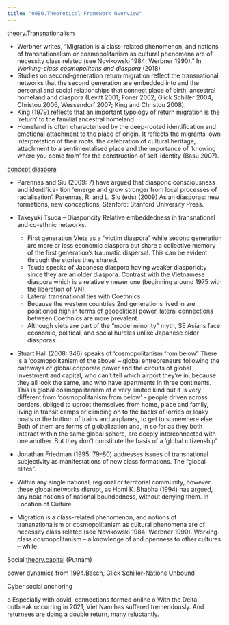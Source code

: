 ```yaml
---
title: "0080.Theoretical Framework Overview"
---
```



[theory.Transnationalism](008.TheoriesAndConcepts/theory.Transnationalism.md)

- Werbner writes, “Migration is a class-related phenomenon, and notions of transnationalism or cosmopolitanism as cultural phenomena are of necessity class related (see Novikowski 1984; Werbner 1990).” ﻿In _Working-class cosmopolitans and diaspora_ (2018)
- Studies on second-generation return migration reflect the transnational networks that the second generation are embedded into and the personal and social relationships that connect place of birth, ancestral homeland and diaspora (Levitt 2001; Foner 2002; Glick Schiller 2004; Christou 2006, Wessendorf 2007; King and Christou 2008). 
- King (1979) reflects that an important typology of return migration is the ‘return’ to the familial ancestral homeland.
- Homeland is often characterised by the deep-rooted identification and emotional attachment to the place of origin. It reflects the migrants’ own interpretation of their roots, the celebration of cultural heritage, attachment to a sentimentalised place and the importance of ‘knowing where you come from’ for the construction of self-identity (Basu 2007).

[concept.diaspora](008.TheoriesAndConcepts/concept.diaspora.md)
- Parennas and Siu (2009: 7) have argued that diasporic consciousness and identifica- tion ‘emerge and grow stronger from local processes of racialisation’. ﻿Parennas, R. and L. Siu (eds) (2009) Asian diasporas: new formations, new conceptions, Stanford: Stanford University Press.
- Takeyuki Tsuda – Diasporicity Relative embeddedness in transnational and co-ethnic networks.
	- First generation Viets as a “victim diaspora” while second generation are more or less economic diaspora but share a collective memory of the first generation’s traumatic dispersal. This can be evident through the stories they shared.
	- Tsuda speaks of Japanese diaspora having weaker diasporicity since they are an older diaspora. Contrast with the Vietnamese diaspora which is a relatively newer one (beginning around 1975 with the liberation of VN).
	- Lateral transnational ties with Coethnics
	- Because the western countries 2nd generations lived in are positioned high in terms of geopolitical power, lateral connections between Coethnics are more prevalent.
	- Although viets are part of the “model minority” myth, SE Asians face economic, political, and social hurdles unlike Japanese older diasporas.
- Stuart Hall (2008: 346) speaks of ‘cosmopolitanism from below’. ﻿There is a ‘cosmopolitanism of the above’ – global entrepreneurs following the pathways of global corporate power and the circuits of global investment and capital, who can’t tell which airport they’re in, because they all look the same, and who have apartments in three continents. This is global cosmopolitanism of a very limited kind but it is very different from ‘cosmopolitanism from below’ – people driven across borders, obliged to uproot themselves from home, place and family, living in transit camps or climbing on to the backs of lorries or leaky boats or the bottom of trains and airplanes, to get to somewhere else. Both of them are forms of globalization and, in so far as they both interact within the same global sphere, are deeply interconnected with one another. But they don’t constitute the basis of a ‘global citizenship’.

- Jonathan Friedman (1995: 79–80) addresses issues of transnational subjectivity as manifestations of new class formations. The “global elites”.
- Within any single national, regional or territorial community, however, these global networks disrupt, as Homi K. Bhabha (1994) has argued, any neat notions of national boundedness, without denying them. In Location of Culture.
- Migration is a class-related phenomenon, and notions of transnationalism or cosmopolitanism as cultural phenomena are of necessity class related (see Novikowski 1984; Werbner 1990). Working-class cosmopolitanism – a knowledge of and openness to other cultures – while

Social [theory.capital](008.TheoriesAndConcepts/theory.capital.md) (Putnam)

power dynamics from [1994.Basch, Glick Schiller-Nations Unbound](002.LiteratureNotes/1994.Basch,%20Glick%20Schiller-Nations%20Unbound.md)

Cyber social anchoring

o Especially with covid, connections formed online
o With the Delta outbreak occurring in 2021, Viet Nam has suffered tremendously. And returnees are doing a double return, many reluctantly.